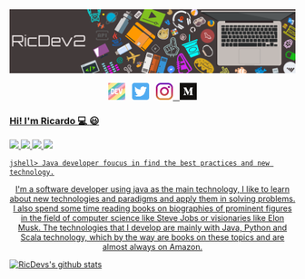 
<center>
  <img src="https://raw.githubusercontent.com/ricdev2/ricdev2/master/imgs/banner.png">
</center>

<p align='center'>
<a href="https://dev.to/ricdev2" target="_blank"><img height="30" src="https://raw.githubusercontent.com/ricdev2/ricdev2/master/imgs/dev.png?raw=true"></a>&nbsp;&nbsp;
<a href="https://twitter.com/Ric_Dev2" target="_blank"><img height="30" src="https://raw.githubusercontent.com/ricdev2/ricdev2/master/imgs/twitter.png?raw=true"></a>&nbsp;&nbsp;
<a href="https://www.instagram.com/ricdev2" target="_blank"><img height="30" src="https://raw.githubusercontent.com/ricdev2/ricdev2/master/imgs/instagram.jpg?raw=true">&nbsp;&nbsp;
<a href="https://ricardodev02.medium.com" target="_blank"><img height="30" src="https://raw.githubusercontent.com/ricdev2/ricdev2/master/imgs/medium.png?raw=true">  
</p>

### Hi! I'm Ricardo :computer: :smiley:

![](https://badgen.net/badge/icon/maven?icon=maven&label) ![](https://badgen.net/badge/icon/apple?icon=apple&label) ![](https://badgen.net/badge/icon/circleci?icon=circleci&label) ![](https://badgen.net/badge/icon/docker?icon=docker&label)

```
jshell> Java developer foucus in find the best practices and new technology.
```

<center><p>I'm a software developer using java as the main technology, I like to learn about new technologies and paradigms and apply them in solving problems. I also spend some time reading books on biographies of prominent figures in the field of computer science like Steve Jobs or visionaries like Elon Musk. The technologies that I develop are mainly with Java, Python and Scala technology, which by the way are books on these topics and are almost always on Amazon.</p></center>


[![RicDevs's github stats](https://github-readme-stats.vercel.app/api?username=ricdev2&hide=contribs&count_private=true&show_icons=true&theme=tokyonight)](https://github-readme-stats.vercel.app/api?username=ricdev2&hide=contribs&count_private=true&show_icons=true&theme=tokyonight)
